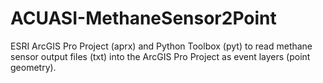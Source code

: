 # ACUASI-MethaneSensor2Point
ESRI ArcGIS Pro Project (aprx) and Python Toolbox (pyt) to read methane sensor output files (txt) into the ArcGIS Pro Project as event layers (point geometry).